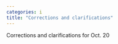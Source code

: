 ```yaml
---
categories: i
title: "Corrections and clarifications"
---
```

Corrections and clarifications for Oct. 20